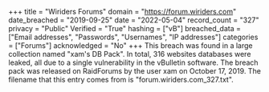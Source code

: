 +++
title = "Wiriders Forums"
domain = "https://forum.wiriders.com"
date_breached = "2019-09-25"
date = "2022-05-04"
record_count = "327"
privacy = "Public"
Verified = "True"
hashing = ["vB"]
breached_data = ["Email addresses", "Passwords", "Usernames", "IP addresses"]
categories = ["Forums"]
acknowledged = "No"
+++
This breach was found in a large collection named "xam's DB Pack". In total, 316 websites databases were leaked, all due to a single vulnerability in the vBulletin software. The breach pack was released on RaidForums by the user xam on October 17, 2019. The filename that this entry comes from is "forum.wiriders.com_327.txt".
